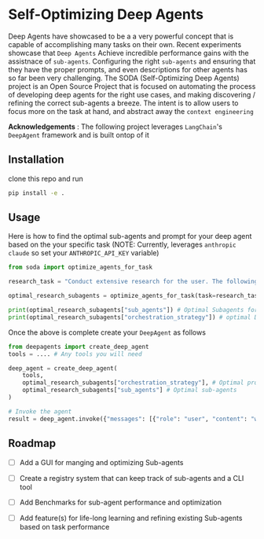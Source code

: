 # Self-Optimizing Deep Agents

Deep Agents have showcased to be a a very powerful concept that is capable of accomplishing many tasks on their own. 
Recent experiments showcase that `Deep Agents` Achieve incredible performance gains with the assistnace of `sub-agents`.
Configuring the right `sub-agents` and ensuring that they have the proper prompts, and even descriptions for other agents has so far been very challenging.
The SODA (Self-Optimizing Deep Agents) project is an Open Source Project that is focused on automating the process of developing 
deep agents for the right use cases, and making discovering / refining the correct sub-agents a breeze.
The intent is to allow users to focus more on the task at hand, and abstract away the `context engineering`

**Acknowledgements** : The following project leverages `LangChain`'s `DeepAgent` framework and is built ontop of it

## Installation
clone this repo and run

```bash
pip install -e .
```

## Usage

Here is how to find the optimal sub-agents and prompt for your deep agent based on the your specific task
(NOTE: Currently, leverages `anthropic claude` so set your `ANTHROPIC_API_KEY` variable)

```python
from soda import optimize_agents_for_task

research_task = "Conduct extensive research for the user. The following task will require searching the web and reasoning about the findings made."

optimal_research_subagents = optimize_agents_for_task(task=research_task)

print(optimal_research_subagents["sub_agents"]) # Optimal Subagents for the task
print(optimal_research_subagents["orchestration_strategy"]) # optimal Deep Agents Main prompt for the task 
```

Once the above is complete create your `DeepAgent` as follows

```python
from deepagents import create_deep_agent
tools = .... # Any tools you will need

deep_agent = create_deep_agent(
    tools,
    optimal_research_subagents["orchestration_strategy"], # Optimal prompt
    optimal_research_subagents["sub_agents"] # Optimal sub-agents
)

# Invoke the agent
result = deep_agent.invoke({"messages": [{"role": "user", "content": "what is langChain Deep Agents?"}]})
```

## Roadmap
- [ ] Add a GUI for manging and optimizing Sub-agents 
- [ ] Create a registry system that can keep track of sub-agents and a CLI tool 
- [ ] Add Benchmarks for sub-agent performance and optimization
- [ ] Add feature(s) for life-long learning and refining existing Sub-agents based on task performance

